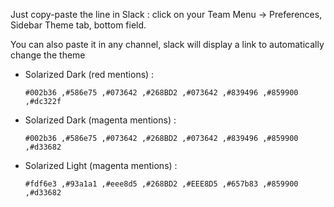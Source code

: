 Just copy-paste the line in Slack : click on your Team Menu -> Preferences, Sidebar Theme tab, bottom field.

You can also paste it in any channel, slack will display a link to automatically change the theme

+ Solarized Dark (red mentions) :

  `#002b36 ,#586e75 ,#073642 ,#268BD2 ,#073642 ,#839496 ,#859900 ,#dc322f`
  
+ Solarized Dark (magenta mentions) :

  `#002b36 ,#586e75 ,#073642 ,#268BD2 ,#073642 ,#839496 ,#859900 ,#d33682`
  
+ Solarized Light (magenta mentions) :

  `#fdf6e3 ,#93a1a1 ,#eee8d5 ,#268BD2 ,#EEE8D5 ,#657b83 ,#859900 ,#d33682`
